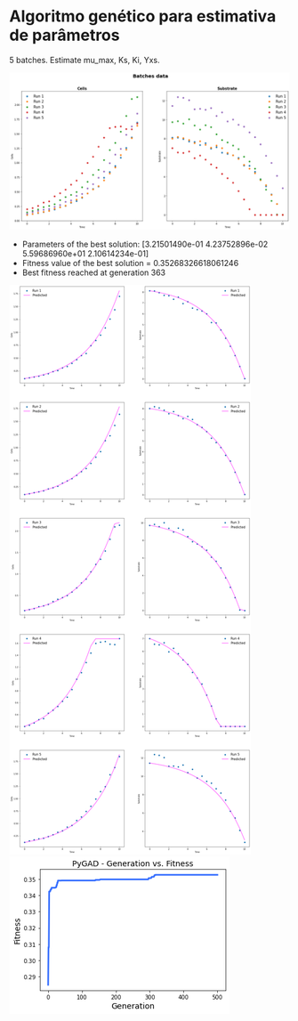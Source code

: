 # Algoritmo genético para estimativa de parâmetros

5 batches. Estimate mu_max, Ks, Ki, Yxs.

<img src="batches.png">

* Parameters of the best solution: [3.21501490e-01 4.23752896e-02 5.59686960e+01 2.10614234e-01]
* Fitness value of the best solution = 0.35268326618061246
* Best fitness reached at generation 363

<img src="model.png">
<img src="ga.png" >
